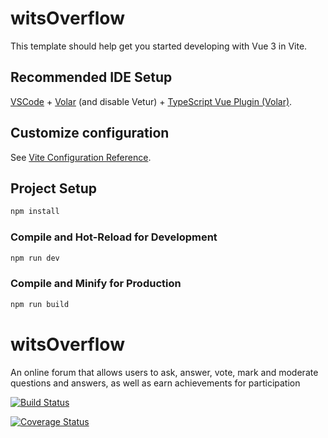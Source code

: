 # witsOverflow

This template should help get you started developing with Vue 3 in Vite.

## Recommended IDE Setup

[VSCode](https://code.visualstudio.com/) + [Volar](https://marketplace.visualstudio.com/items?itemName=johnsoncodehk.volar) (and disable Vetur) + [TypeScript Vue Plugin (Volar)](https://marketplace.visualstudio.com/items?itemName=johnsoncodehk.vscode-typescript-vue-plugin).

## Customize configuration

See [Vite Configuration Reference](https://vitejs.dev/config/).

## Project Setup

```sh
npm install
```

### Compile and Hot-Reload for Development

```sh
npm run dev
```

### Compile and Minify for Production

```sh
npm run build
```
# witsOverflow
An online forum that allows users to ask, answer, vote, mark and moderate questions and answers, as well as earn achievements for participation 

[![Build Status](https://circleci.com/gh/2003405/witsOverflow.svg?branch=Test/staging)](https://app.circleci.com/pipelines/github/2003405)

[![Coverage Status](https://coveralls.io/repos/github/2003405/witsOverflow/badge.svg?branch=Test/staging)](https://coveralls.io/github/2003405/witsOverflow?branch=Test/staging)
